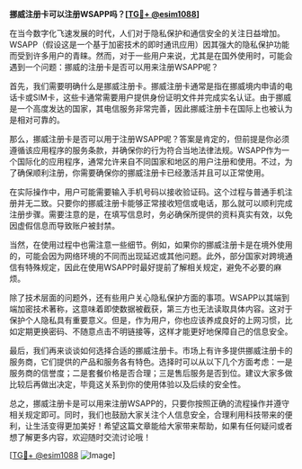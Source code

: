**挪威注册卡可以注册WSAPP吗？[[TG💪+ @esim1088](https://t.me/s/esim1088)]**

在当今数字化飞速发展的时代，人们对于隐私保护和通信安全的关注日益增加。WSAPP（假设这是一个基于加密技术的即时通讯应用）因其强大的隐私保护功能而受到许多用户的青睐。然而，对于一些用户来说，尤其是在国外使用时，可能会遇到一个问题：挪威的注册卡是否可以用来注册WSAPP呢？

首先，我们需要明确什么是挪威注册卡。挪威注册卡通常是指在挪威境内申请的电话卡或SIM卡，这些卡通常需要用户提供身份证明文件并完成实名认证。由于挪威是一个高度发达的国家，其电信服务非常完善，因此挪威注册卡在国际上也被认为是相对可靠的。

那么，挪威注册卡是否可以用于注册WSAPP呢？答案是肯定的，但前提是你必须遵循该应用程序的服务条款，并确保你的行为符合当地法律法规。WSAPP作为一个国际化的应用程序，通常允许来自不同国家和地区的用户注册和使用。不过，为了确保顺利注册，你需要确保你的挪威注册卡已经激活并且可以正常使用。

在实际操作中，用户可能需要输入手机号码以接收验证码。这个过程与普通手机注册并无二致。只要你的挪威注册卡能够正常接收短信或电话，那么就可以顺利完成注册步骤。需要注意的是，在填写信息时，务必确保所提供的资料真实有效，以免因虚假信息而导致账户被封禁。

当然，在使用过程中也需注意一些细节。例如，如果你的挪威注册卡是在境外使用的，可能会因为网络环境的不同而出现延迟或其他问题。此外，部分国家对跨境通信有特殊规定，因此在使用WSAPP时最好提前了解相关规定，避免不必要的麻烦。

除了技术层面的问题外，还有些用户关心隐私保护方面的事项。WSAPP以其端到端加密技术著称，这意味着即使数据被截获，第三方也无法读取具体内容。这对于保护个人隐私具有重要意义。但是，作为用户，你也应该养成良好的上网习惯，比如定期更换密码、不随意点击不明链接等，这样才能更好地保障自己的信息安全。

最后，我们再来谈谈如何选择合适的挪威注册卡。市场上有许多提供挪威注册卡的服务商，它们提供的产品和服务各有特色。选择时可以从以下几个方面考虑：一是服务商的信誉度；二是套餐价格是否合理；三是售后服务是否到位。建议大家多做比较后再做出决定，毕竟这关系到你的使用体验以及后续的安全性。

总之，挪威注册卡是可以用来注册WSAPP的，只要你按照正确的流程操作并遵守相关规定即可。同时，我们也鼓励大家关注个人信息安全，合理利用科技带来的便利，让生活变得更加美好！希望这篇文章能给大家带来帮助，如果有任何疑问或者想了解更多内容，欢迎随时交流讨论哦！

[[TG💪+ @esim1088](https://t.me/s/esim1088) ![Image](https://i.postimg.cc/4NQfJmqS/Snipaste-2025-05-13-00-14-12.png)]